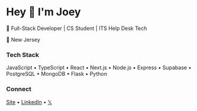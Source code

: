 # Hey 👋 I'm Joey

🚀 Full-Stack Developer | CS Student | ITS Help Desk Tech

📍 New Jersey  

### Tech Stack  
JavaScript • TypeScript • React • Next.js • Node.js • Express • Supabase • PostgreSQL • MongoDB • Flask • Python  

### Connect  
[Site](http://jcorb.dev) • [LinkedIn](https://www.linkedin.com/in/jcorb2/) • [𝕏](https://x.com/joey_corb)  
